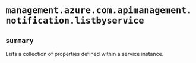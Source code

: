# `management.azure.com.apimanagement.notification.listbyservice`

## `summary`
Lists a collection of properties defined within a service instance.


